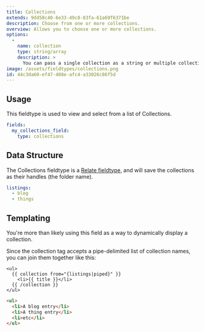 ```yaml
---
title: Collections
extends: 9dd58c40-6e33-49c8-83fa-61a69f6371be
description: Choose from one or more collections.
overview: Allows you to choose one or more collections.
options:
  -
    name: collection
    type: string/array
    description: >
      You can pass a single collection as a string or multiple collections as an array.
image: /assets/fieldtypes/collections.png
id: 44c3da60-ef47-408e-afc4-a33026c86f5d
---
```

## Usage

This fieldtype is used to view and select from a list of Collections.

```yaml
fields:
  my_collections_field:
    type: collections
```

## Data Structure

The Collections fieldtype is a [Relate fieldtype](/fieldtypes/relate), and will save the collections as their handles (the folder name).

```yaml
listings:
  - blog
  - things
```

## Templating

You're more than likely using this field as a way to dynamically display a collection.

Since the collection tag accepts a pipe-delimited list of collection names, you can join them together like this:

```
<ul>
  {{ collection from="{listings|piped}" }}
    <li>{{ title }}</li>
  {{ /collection }}
</ul>
```

```html
<ul>
  <li>A blog entry</li>
  <li>A thing entry</li>
  <li>etc</li>
</ul>
```
